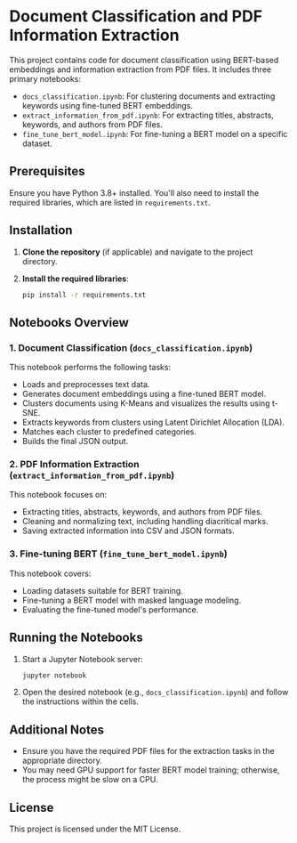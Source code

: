 
# Document Classification and PDF Information Extraction

This project contains code for document classification using BERT-based embeddings and information extraction from PDF files. It includes three primary notebooks:
- `docs_classification.ipynb`: For clustering documents and extracting keywords using fine-tuned BERT embeddings.
- `extract_information_from_pdf.ipynb`: For extracting titles, abstracts, keywords, and authors from PDF files.
- `fine_tune_bert_model.ipynb`: For fine-tuning a BERT model on a specific dataset.

## Prerequisites

Ensure you have Python 3.8+ installed. You'll also need to install the required libraries, which are listed in `requirements.txt`.

## Installation

1. **Clone the repository** (if applicable) and navigate to the project directory.

2. **Install the required libraries**:
   ```bash
   pip install -r requirements.txt
   ```

## Notebooks Overview

### 1. Document Classification (`docs_classification.ipynb`)

This notebook performs the following tasks:
- Loads and preprocesses text data.
- Generates document embeddings using a fine-tuned BERT model.
- Clusters documents using K-Means and visualizes the results using t-SNE.
- Extracts keywords from clusters using Latent Dirichlet Allocation (LDA).
- Matches each cluster to predefined categories.
- Builds the final JSON output.

### 2. PDF Information Extraction (`extract_information_from_pdf.ipynb`)

This notebook focuses on:
- Extracting titles, abstracts, keywords, and authors from PDF files.
- Cleaning and normalizing text, including handling diacritical marks.
- Saving extracted information into CSV and JSON formats.

### 3. Fine-tuning BERT (`fine_tune_bert_model.ipynb`)

This notebook covers:
- Loading datasets suitable for BERT training.
- Fine-tuning a BERT model with masked language modeling.
- Evaluating the fine-tuned model's performance.

## Running the Notebooks

1. Start a Jupyter Notebook server:
   ```bash
   jupyter notebook
   ```

2. Open the desired notebook (e.g., `docs_classification.ipynb`) and follow the instructions within the cells.

## Additional Notes

- Ensure you have the required PDF files for the extraction tasks in the appropriate directory.
- You may need GPU support for faster BERT model training; otherwise, the process might be slow on a CPU.

## License

This project is licensed under the MIT License.
